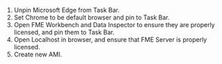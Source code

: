 1. Unpin Microsoft Edge from Task Bar.
2. Set Chrome to be default browser and pin to Task Bar.
3. Open FME Workbench and Data Inspector to ensure they are properly licensed, and pin them to Task Bar.
4. Open Localhost in browser, and ensure that FME Server is properly licensed.
5. Create new AMI.
